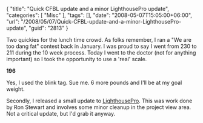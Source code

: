 {
	"title": "Quick CFBL update and a minor LighthousePro update",
	"categories": [
		"Misc"
	],
	"tags": [],
	"date": "2008-05-07T15:05:00+06:00",
	"url": "/2008/05/07/Quick-CFBL-update-and-a-minor-LighthousePro-update",
	"guid": "2813"
}

Two quickies for the lunch time crowd. As folks remember, I ran a "We are too dang fat" contest back in January. I was proud to say I went from 230 to 211 during the 10 week process. Today I went to the doctor (not for anything important) so I took the opportunity to use a 'real' scale.

<blink><b>196</b></blink>

Yes, I used the blink tag. Sue me. 6 more pounds and I'll be at my goal weight. 

Secondly, I released a small update to <a href="http://lighthousepro.riaforge.org">LighthousePro</a>. This was work done by Ron Stewart and involves some minor cleanup in the project view area. Not a critical update, but I'd grab it anyway.